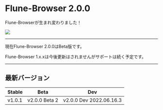 # Flune-Browser 2.0.0
Flune-Browserが生まれ変わりました！

![](https://user-images.githubusercontent.com/84224913/174423934-0bc68d1c-cfef-488e-8981-9fc2b23c5680.png)


---

現在Flune-Browser 2.0.0はBeta版です。

Flune-Browser 1.x.xは今後更新はされませんがサポートは続く予定です。

---

## 最新バージョン
|Stable|     Beta    |          Dev          |
|------|-------------|-----------------------|
|v1.0.1|v2.0.0 Beta 2|v2.0.0 Dev 2022.06.16.3|
